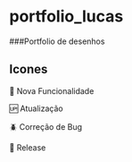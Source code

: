 # portfolio_lucas
###Portfolio de desenhos

## Icones

:wrench: Nova Funcionalidade

:up: Atualização

:beetle: Correção de Bug

:checkered_flag: Release
